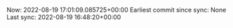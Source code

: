 Now: 2022-08-19 17:01:09.085725+00:00 Earliest commit since sync: None Last sync: 2022-08-19 16:48:20+00:00
